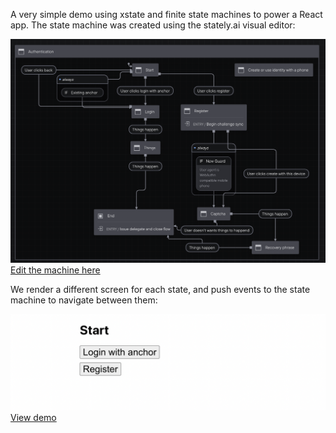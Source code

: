 A very simple demo using xstate and finite state machines to power a React app. The state machine was created using the stately.ai visual editor:

![chart](chart.png)
[Edit the machine here](https://stately.ai/registry/editor/share/1134cd70-2b35-40f4-8590-dba9896f1f6e)

We render a different screen for each state, and push events to the state machine to navigate between them:

![demo](demo.png)
[View demo](https://xstate-demo-ee7hxrk6n-sagacards.vercel.app/)
